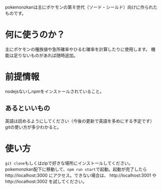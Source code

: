 pokemonzkanは主にポケモンの第８世代（ソード・シールド）向けに作られたものです。

# 何に使うのか？
主にポケモンの種族値や急所確率やひるむ確率を計算したりに使用します。
機能は足りないものがあれば随時追加。

# 前提情報
nodejsないしnpmをインストールされていること。

## あるといいもの
英語は読めるようにしてください（今後の更新で英語を多めにする予定です）
gitの使い方が多少わかると。

# 使い方
`git clone`もしくはzipで好きな場所にインストールしてください。pokemonzkan配下に移動して、`npm run start`で起動。起動が完了したら http://localhost:3000 にアクセス。できない場合は、 http://localhost:3001 や http://localhost:3002 を試してください。
